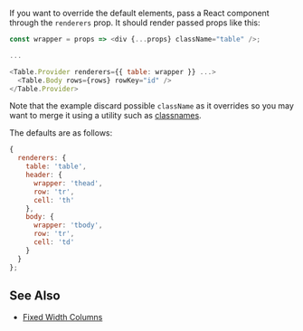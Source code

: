 If you want to override the default elements, pass a React component through the `renderers` prop. It should render passed props like this:

```javascript
const wrapper = props => <div {...props} className="table" />;

...

<Table.Provider renderers={{ table: wrapper }} ...>
  <Table.Body rows={rows} rowKey="id" />
</Table.Provider>
```

Note that the example discard possible `className` as it overrides so you may want to merge it using a utility such as [classnames](https://www.npmjs.com/package/classnames).

The defaults are as follows:

```javascript
{
  renderers: {
    table: 'table',
    header: {
      wrapper: 'thead',
      row: 'tr',
      cell: 'th'
    },
    body: {
      wrapper: 'tbody',
      row: 'tr',
      cell: 'td'
    }
  }
};
```

## See Also

* [Fixed Width Columns](/examples/fixed-width-columns)

